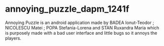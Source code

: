 # annoying_puzzle_dapm_1241f
Annoying Puzzle is an android application made by BADEA Ionut-Teodor ; NICOLESCU Matei ; POPA Stefania-Lorena and STAN Ruxandra Maria which is purposely made with a bad user interface and little bugs so it annoys the players.
